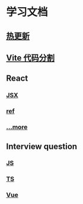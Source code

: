 # 学习文档

## [热更新](./src/HMR.md)

## [Vite 代码分割](./src/vite-code-split.md)

## React

### [JSX](./src/react/JSX.md)

### [ref](./src/react/ref.md)

### [...more](./src/react)

## Interview question

### [JS](./src/interview-question/javaScript.md)

### [TS](./src/interview-question/typeScript.md)

### [Vue](./src/interview-question/vue.md)
